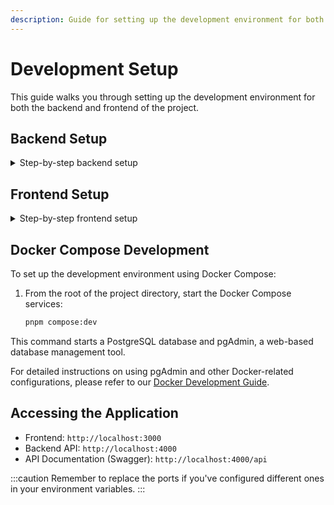```yaml
---
description: Guide for setting up the development environment for both backend and frontend
---
```


# Development Setup

This guide walks you through setting up the development environment for both the backend and frontend of the project.

## Backend Setup

<details>
<summary>Step-by-step backend setup</summary>

1. Navigate to the server directory:
   ```bash
   cd apps/server
   ```

2. Set up environment variables:
   - Copy the example environment file:
     ```bash
     cp .env.example .env.development.local
     ```
   - Open `.env.development.local` and adjust the values as needed for your local development environment.

3. Install dependencies:
   ```bash
   pnpm install
   ```

4. Set up the database:
   - Ensure your database server is running. See the [Docker Compose Development](#docker-compose-development) section for details on setting up the database using Docker.
   - Run migrations to generate Prisma types and apply the schema to the database:
     ```bash
     pnpm db-migrate
     ```
   - Seed the dev database:
     ```bash
     pnpm db-seed
     ```

   You can check the seeded data using Prisma Studio:
   ```bash
   pnpm db-studio
   ```

5. Start the development server:
   ```bash
   pnpm run dev
   ```

6. The backend server should now be running. You can access the API documentation at `http://localhost:4000/api` (adjust the port if you've changed it in your environment variables).

:::tip
For instructions on how to test the server, login, and API using Swagger, please refer to our [API Testing Guide](./api-testing.md).
:::

</details>

## Frontend Setup

<details>
<summary>Step-by-step frontend setup</summary>

1. Navigate to the web directory:
   ```bash
   cd apps/web
   ```

2. Set up environment variables:
   - Copy the example environment file:
     ```bash
     cp .env.example .env.development.local
     ```
   - Open `.env.development.local` and adjust the values as needed for your local development environment.

3. Install dependencies:
   ```bash
   pnpm install
   ```

4. Generate DTOs from the backend:
   ```bash
   cd ../server
   pnpm run build:dto
   ```
   :::caution
   The `build:dto` command may display type errors from Prisma. This is normal as long as all the `.d.ts` type files are generated for each DTO of the backend in the `shared` folder.
   :::

5. Return to the web directory and start the development server:
   ```bash
   cd ../web
   pnpm run dev
   ```

6. The frontend development server should now be running. You can access it at `http://localhost:3000` (adjust the port if you've changed it in your environment variables).

</details>

## Docker Compose Development

To set up the development environment using Docker Compose:

1. From the root of the project directory, start the Docker Compose services:
   ```bash
   pnpm compose:dev
   ```

This command starts a PostgreSQL database and pgAdmin, a web-based database management tool.

For detailed instructions on using pgAdmin and other Docker-related configurations, please refer to our [Docker Development Guide](./setup-docker-dev.md).

## Accessing the Application

- Frontend: `http://localhost:3000`
- Backend API: `http://localhost:4000`
- API Documentation (Swagger): `http://localhost:4000/api`

:::caution
Remember to replace the ports if you've configured different ones in your environment variables.
:::